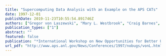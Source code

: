 ```yaml
---
title: "Supercomputing Data Analysis with an Example on the APS CATs"
date: 1997-12-01
publishDate: 2019-11-23T10:55:54.891746Z
authors: ["Gregor von Laszewski", "Mary L. Westbrook", "Craig Barnes", "Ian Foster"]
publication_types: ["1"]
abstract: ""
featured: false
publication: "*International Workshop on New Opportunities for Better User Group Software (NOBUGS)*"
url_pdf: "http://www.aps.anl.gov/News/Conferences/1997/nobugs/vonL.html"
---
```


